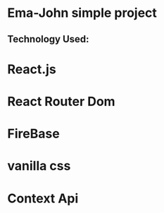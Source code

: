 # Ema-John simple project

## Technology Used:

# React.js

# React Router Dom

# FireBase

# vanilla css

# Context Api
